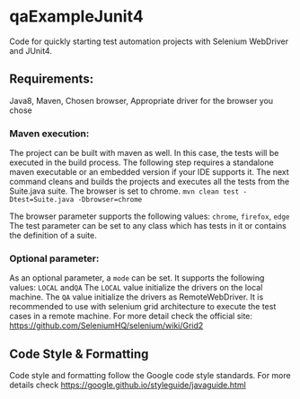 # qaExampleJunit4
Code for quickly starting test automation projects with Selenium WebDriver and JUnit4.

## Requirements:
Java8,
Maven,
Chosen browser,
Appropriate driver for the browser you chose

### Maven execution:
The project can be built with maven as well. In this case, the tests will be executed in the build process. 
The following step requires a standalone maven executable or an embedded version if your IDE supports it.
The next command cleans and builds the projects and executes all the tests from the Suite.java suite. The browser is set to chrome. 
`mvn clean test -Dtest=Suite.java -Dbrowser=chrome`

The browser parameter supports the following values: `chrome`, `firefox`, `edge`
The test parameter can be set to any class which has tests in it or contains the definition of a suite.

### Optional parameter:
As an optional parameter, a `mode` can be set. It supports the following values: `LOCAL` and`QA`
The `LOCAL` value initialize the drivers on the local machine.
The `QA` value initialize the drivers as RemoteWebDriver. It is recommended to use with selenium grid architecture to execute the test cases in a remote machine. For more detail check the official site: https://github.com/SeleniumHQ/selenium/wiki/Grid2

## Code Style & Formatting
Code style and formatting follow the Google code style standards. For more details check https://google.github.io/styleguide/javaguide.html